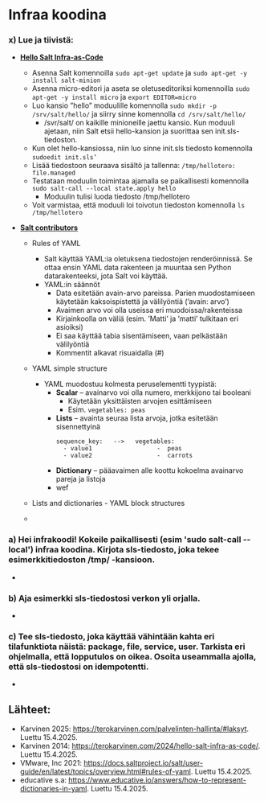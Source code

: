 # Infraa koodina

### x) Lue ja tiivistä:
- **[Hello Salt Infra-as-Code](https://terokarvinen.com/2024/hello-salt-infra-as-code/)**
  - Asenna Salt komennoilla `sudo apt-get update` ja `sudo apt-get -y install salt-minion`
  - Asenna micro-editori ja aseta se oletuseditoriksi komennoilla `sudo apt-get -y install micro` ja `export EDITOR=micro`
  - Luo kansio ”hello” moduulille komennolla `sudo mkdir -p /srv/salt/hello/` ja siirry sinne komennolla `cd /srv/salt/hello/`
    - /svr/salt/ on kaikille minioneille jaettu kansio. Kun moduuli ajetaan, niin Salt etsii hello-kansion ja suorittaa sen init.sls-tiedoston.
  - Kun olet hello-kansiossa, niin luo sinne init.sls tiedosto komennolla `sudoedit init.sls’`
  - Lisää tiedostoon seuraava sisältö ja tallenna:
         `/tmp/hellotero:
            file.managed`
  - Testataan moduulin toimintaa ajamalla se paikallisesti komennolla `sudo salt-call --local state.apply hello`
    - Moduulin tulisi luoda tiedosto /tmp/hellotero
  - Voit varmistaa, että moduuli loi toivotun tiedoston komennolla `ls /tmp/hellotero`

- **[Salt contributors](https://docs.saltproject.io/salt/user-guide/en/latest/topics/overview.html#rules-of-yaml)**
  - Rules of YAML
    - Salt käyttää YAML:ia oletuksena tiedostojen renderöinnissä. Se ottaa ensin YAML data rakenteen ja muuntaa sen Python datarakenteeksi, jota Salt voi käyttää.
    - YAML:in säännöt
      - Data esitetään avain-arvo pareissa. Parien muodostamiseen käytetään kaksoispistettä ja välilyöntiä (’avain: arvo’)
      - Avaimen arvo voi olla useissa eri muodoissa/rakenteissa
      - Kirjainkoolla on väliä (esim. ’Matti’ ja ’matti’ tulkitaan eri asioiksi)
      - Ei saa käyttää tabia sisentämiseen, vaan pelkästään välilyöntiä
      - Kommentit alkavat risuaidalla (#)

  - YAML simple structure
    - YAML muodostuu kolmesta peruselementti tyypistä:
      - **Scalar** – avainarvo voi olla numero, merkkijono tai booleani
        - Käytetään yksittäisten arvojen esittämiseen
        - Esim. `vegetables: peas`
      - **Lists** – avainta seuraa lista arvoja, jotka esitetään sisennettyinä
          ```
          sequence_key:   --> 	vegetables:
            - value1		          -  peas
            - value2		          -  carrots
          ```
      - **Dictionary** – pääavaimen alle koottu kokoelma avainarvo pareja ja listoja
      - wef
        
  - Lists and dictionaries - YAML block structures
  - 
  
### a) Hei infrakoodi! Kokeile paikallisesti (esim 'sudo salt-call --local') infraa koodina. Kirjota sls-tiedosto, joka tekee esimerkkitiedoston /tmp/ -kansioon.
- 

### b) Aja esimerkki sls-tiedostosi verkon yli orjalla.
- 

### c) Tee sls-tiedosto, joka käyttää vähintään kahta eri tilafunktiota näistä: package, file, service, user. Tarkista eri ohjelmalla, että lopputulos on oikea. Osoita useammalla ajolla, että sls-tiedostosi on idempotentti.
- 

## Lähteet:
- Karvinen 2025: https://terokarvinen.com/palvelinten-hallinta/#laksyt. Luettu 15.4.2025.
- Karvinen 2014: https://terokarvinen.com/2024/hello-salt-infra-as-code/. Luettu 15.4.2025.
- VMware, Inc 2021: https://docs.saltproject.io/salt/user-guide/en/latest/topics/overview.html#rules-of-yaml. Luettu 15.4.2025.
- educative s.a: https://www.educative.io/answers/how-to-represent-dictionaries-in-yaml. Luettu 15.4.2025.



